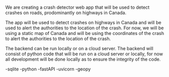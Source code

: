 We are creating a crash detector web app that will be used to detect crashes on roads, prodominantly on highways in Canada.

The app will be used to detect crashes on highways in Canada and will be used to alert the authorities to the location of the crash. For now, we will be using a static map of Canada and will be using the coordinates of the crash to alert the authorities to the location of the crash.

The backend can be run locally or on a cloud server. The backend will consist of python code that will be run on a cloud server or locally, for now all development will be done locally as to ensure the integrity of the code.

-sqlite
-python
-fastAPI
-uvicorn
-geopy